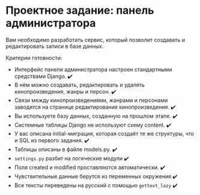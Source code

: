# Проектное задание: панель администратора

Вам необходимо разработать сервис, который позволит создавать и редактировать записи в базе данных.

Критерии готовности:

- Интерфейс панели администратора настроен стандартными средствами Django. ✔️
- В нём можно создавать, редактировать и удалять кинопроизведения, жанры и персон. ✔️
- Связи между кинопроизведениями, жанрами и персонами заводятся на странице редактирования кинопроизведения. ✔️
- Вы используете базу данных, созданную на прошлом этапе. ✔️
- Системные таблицы Django не используют схему content. ✔️
- У вас описана initial-миграция, которая создаёт те же структуры, что и SQL из первого задания. ✔️
- Таблицы описаны в файле models.py. ✔️
- `settings.py` разбит на логические модули ✔️
- Поля created и modified проставляются автоматически. ✔️
- Чувствительные данные берутся из переменных окружения ✔️
- Все тексты переведены на русский с помощью `gettext_lazy` ✔️
